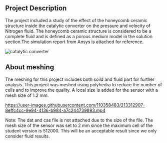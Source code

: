 ## Project Description
The project included a study of the effect of the honeycomb ceramic structure inside the catalytic converter on the 
pressure and velocity of Nitrogen fluid. The honeycomb ceramic structure is considered to be a complete fluid and is defined as a porous medium model in the solution section.The simulation report from Ansys is attached for reference.

![catalytic converter](https://user-images.githubusercontent.com/110358483/213310743-134b6482-ffe6-4b63-9a4c-3fdb7d4d28e4.jpg)


## About meshing

The meshing for this project includes both soild and fluid part for further analysis. This project was meshed using polyhedra to reduce the number of cells and to improve the quality. A local size is added for the sensor with a mesh size of 1.2 mm.

https://user-images.githubusercontent.com/110358483/213312907-8effc4cc-9e94-4136-b984-a7c244739893.mp4


Note: The dat and cas file is not attached due to the size of the file. The mesh size of the sensor was set to 2 mm since the maximum cell of the student version is 512000. This will be an acceptable result since we only consider fluid results.
